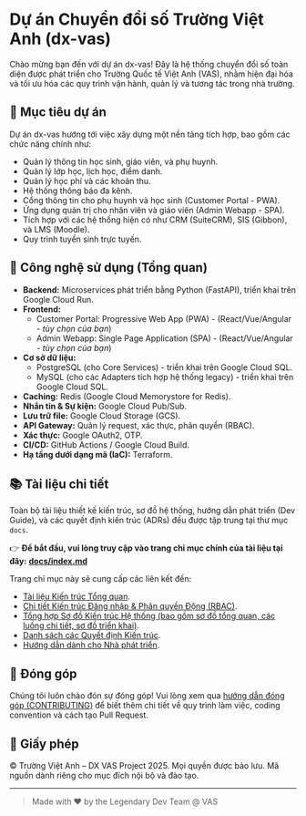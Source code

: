 # Dự án Chuyển đổi số Trường Việt Anh (dx-vas)

Chào mừng bạn đến với dự án dx-vas! Đây là hệ thống chuyển đổi số toàn diện được phát triển cho Trường Quốc tế Việt Anh (VAS), nhằm hiện đại hóa và tối ưu hóa các quy trình vận hành, quản lý và tương tác trong nhà trường.

## 🎯 Mục tiêu dự án

Dự án dx-vas hướng tới việc xây dựng một nền tảng tích hợp, bao gồm các chức năng chính như:

* Quản lý thông tin học sinh, giáo viên, và phụ huynh.
* Quản lý lớp học, lịch học, điểm danh.
* Quản lý học phí và các khoản thu.
* Hệ thống thông báo đa kênh.
* Cổng thông tin cho phụ huynh và học sinh (Customer Portal - PWA).
* Ứng dụng quản trị cho nhân viên và giáo viên (Admin Webapp - SPA).
* Tích hợp với các hệ thống hiện có như CRM (SuiteCRM), SIS (Gibbon), và LMS (Moodle).
* Quy trình tuyển sinh trực tuyến.

## 🚀 Công nghệ sử dụng (Tổng quan)

* **Backend:** Microservices phát triển bằng Python (FastAPI), triển khai trên Google Cloud Run.
* **Frontend:**
    * Customer Portal: Progressive Web App (PWA) - (React/Vue/Angular - *tùy chọn của bạn*)
    * Admin Webapp: Single Page Application (SPA) - (React/Vue/Angular - *tùy chọn của bạn*)
* **Cơ sở dữ liệu:**
    * PostgreSQL (cho Core Services) - triển khai trên Google Cloud SQL.
    * MySQL (cho các Adapters tích hợp hệ thống legacy) - triển khai trên Google Cloud SQL.
* **Caching:** Redis (Google Cloud Memorystore for Redis).
* **Nhắn tin & Sự kiện:** Google Cloud Pub/Sub.
* **Lưu trữ file:** Google Cloud Storage (GCS).
* **API Gateway:** Quản lý request, xác thực, phân quyền (RBAC).
* **Xác thực:** Google OAuth2, OTP.
* **CI/CD:** GitHub Actions / Google Cloud Build.
* **Hạ tầng dưới dạng mã (IaC):** Terraform.

## 📚 Tài liệu chi tiết

Toàn bộ tài liệu thiết kế kiến trúc, sơ đồ hệ thống, hướng dẫn phát triển (Dev Guide), và các quyết định kiến trúc (ADRs) đều được tập trung tại thư mục `docs`.

👉 **Để bắt đầu, vui lòng truy cập vào trang chỉ mục chính của tài liệu tại đây:** [**docs/index.md**](./docs/index.md)

Trang chỉ mục này sẽ cung cấp các liên kết đến:

* [Tài liệu Kiến trúc Tổng quan](./docs/README.md).
* [Chi tiết Kiến trúc Đăng nhập & Phân quyền Động (RBAC)](./docs/architecture/rbac-deep-dive.md).
* [Tổng hợp Sơ đồ Kiến trúc Hệ thống (bao gồm sơ đồ tổng quan, các luồng chi tiết, sơ đồ triển khai)](./docs/architecture/system-diagrams.md).
* [Danh sách các Quyết định Kiến trúc](./docs/ADR/index.md).
* [Hướng dẫn dành cho Nhà phát triển](./docs/dev/dev-guide.md).

## 🤝 Đóng góp

Chúng tôi luôn chào đón sự đóng góp! Vui lòng xem qua [hướng dẫn đóng góp (CONTRIBUTING)](./docs/dev/CONTRIBUTING.md) để biết thêm chi tiết về quy trình làm việc, coding convention và cách tạo Pull Request.

## 📝 Giấy phép

© Trường Việt Anh – DX VAS Project 2025. Mọi quyền được bảo lưu. Mã nguồn dành riêng cho mục đích nội bộ và đào tạo.

---

> Made with ❤️ by the Legendary Dev Team @ VAS